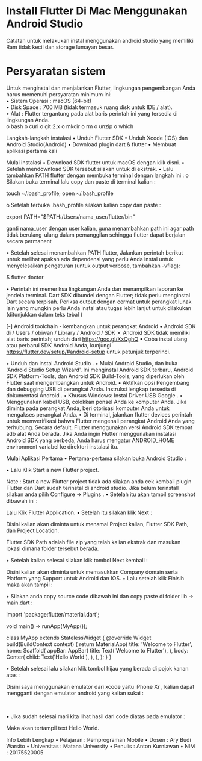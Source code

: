 <h1>Install Flutter Di Mac Menggunakan Android Studio</h1>
Catatan untuk melakukan instal menggunakan android studio yang memiliki Ram tidak kecil dan storage lumayan besar.<br>
<h1>Persyaratan sistem</h1>
Untuk menginstal dan menjalankan Flutter, lingkungan pengembangan Anda harus memenuhi persyaratan minimum ini:<br>
  •	Sistem Operasi : macOS (64-bit)<br>
  •	Disk Space : 700 MB (tidak termasuk ruang disk untuk IDE / alat).<br>
  •	Alat : Flutter tergantung pada alat baris perintah ini yang tersedia di lingkungan Anda.<br>
    o	bash
    o	curl
    o	git 2.x
    o	mkdir
    o	rm
    o	unzip
    o	which

Langkah-langkah instalasi
•	Unduh Flutter SDK 
•	Unduh Xcode (IOS) dan Android Studio(Android)
•	Download plugin dart & flutter
•	Membuat aplikasi pertama kali
 

Mulai instalasi
•	Download SDK flutter untuk macOS dengan klik disni.
•	Setelah mendownload SDK tersebut silakan untuk di ekstrak.
•	Lalu tambahkan PATH flutter dengan membuka terminal dengan langkah ini :
o	Silakan buka terminal lalu copy dan paste di terminal kalian :

touch ~/.bash_profile; open ~/.bash_profile 
 
o	Setelah terbuka .bash_profile  silakan kalian copy dan paste :

export PATH="$PATH:/Users/nama_user/flutter/bin"

ganti nama_user dengan user kalian, guna menambahkan path ini agar path tidak berulang-ulang dalam pemanggilan sehingga flutter dapat berjalan secara permanent

•	Setelah selesai menambahkan PATH flutter, Jalankan perintah berikut untuk melihat apakah ada dependensi yang perlu Anda instal untuk menyelesaikan pengaturan (untuk output verbose, tambahkan -vflag):

$ flutter doctor

•	Perintah ini memeriksa lingkungan Anda dan menampilkan laporan ke jendela terminal. Dart SDK dibundel dengan Flutter; tidak perlu menginstal Dart secara terpisah. Periksa output dengan cermat untuk perangkat lunak lain yang mungkin perlu Anda instal atau tugas lebih lanjut untuk dilakukan (ditunjukkan dalam teks tebal )

[-] Android toolchain - kembangkan untuk perangkat Android 
    • Android SDK di / Users / obiwan / Library / Android / SDK ✗ Android SDK tidak memiliki alat baris perintah; unduh dari https://goo.gl/XxQghQ 
    • Coba instal ulang atau perbarui SDK Android Anda, 
      kunjungi https://flutter.dev/setup/#android-setup untuk petunjuk terperinci.
    


•	Unduh dan instal Android Studio .
•	Mulai Android Studio, dan buka 'Android Studio Setup Wizard'. Ini menginstal Android SDK terbaru, Android SDK Platform-Tools, dan Android SDK Build-Tools, yang diperlukan oleh Flutter saat mengembangkan untuk Android.
•	Aktifkan opsi Pengembang dan debugging USB di perangkat Anda. Instruksi lengkap tersedia di dokumentasi Android .
•	Khusus Windows: Instal Driver USB Google .
•	Menggunakan kabel USB, colokkan ponsel Anda ke komputer Anda. Jika diminta pada perangkat Anda, beri otorisasi komputer Anda untuk mengakses perangkat Anda.
•	Di terminal, jalankan flutter devices perintah untuk memverifikasi bahwa Flutter mengenali perangkat Android Anda yang terhubung. Secara default, Flutter menggunakan versi Android SDK tempat adb alat Anda berada. Jika Anda ingin Flutter menggunakan instalasi Android SDK yang berbeda, Anda harus mengatur ANDROID_HOME environment variabel ke direktori instalasi itu.



Mulai Aplikasi Pertama
•	Pertama-pertama silakan buka Android Studio :

 

•	Lalu Klik Start a new Flutter project.

Note : Start a new Flutter project tidak ada silakan anda cek kembali plugin Flutter dan Dart sudah terinstal di android studio. Jika  belum terinstall silakan anda pilih Configure -> Plugins .
•	Setelah itu akan tampil screenshot dibawah ini :
 

Lalu Klik Flutter Application.
•	Setelah itu silakan klik Next : 
 

Disini kalian akan diminta untuk menamai Project kalian, Flutter SDK Path, dan Project Location.

Flutter SDK Path adalah file zip yang telah kalian ekstrak dan masukan lokasi dimana folder tersebut berada.

•	Setelah kalian selesai silakan klik tombol Next kembali :
 

Disini kalian akan diminta untuk memasukkan Company domain serta Platform yang Support untuk Android dan IOS.
•	Lalu setelah klik Finisih maka akan tampil :
 
•	Silakan anda copy source code dibawah ini dan copy paste di folder lib -> main.dart :

import 'package:flutter/material.dart';

void main() => runApp(MyApp());

class MyApp extends StatelessWidget {
  @override
  Widget build(BuildContext context) {
    return MaterialApp(
      title: 'Welcome to Flutter',
      home: Scaffold(
        appBar: AppBar(
          title: Text('Welcome to Flutter'),
        ),
        body: Center(
          child: Text('Hello World'),
        ),
      ),
    );
  }
}

•	Setelah selesai lalu silakan klik tombol hijau yang berada di pojok kanan atas :
 
Disini saya menggunakan emulator dari xcode yaitu iPhone Xr , kalian dapat mengganti dengan emulator android yang kalian sukai :
 
 


•	Jika sudah selesai mari kita lihat hasil dari code diatas pada emulator : 

 

Maka akan tertampil text Hello World.
 

Info Lebih Lengkap
•	Pelajaran : Pemprograman Mobile
•	Dosen : Ary Budi Warsito
•	Universitas : Matana University
•	Penulis : Anton Kurniawan
•	NIM : 20175520005


